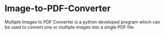 # Image-to-PDF-Converter
Multiple Images to PDF Converter is a python developed program which can be used to convert one or multiple images into a single PDF file.

